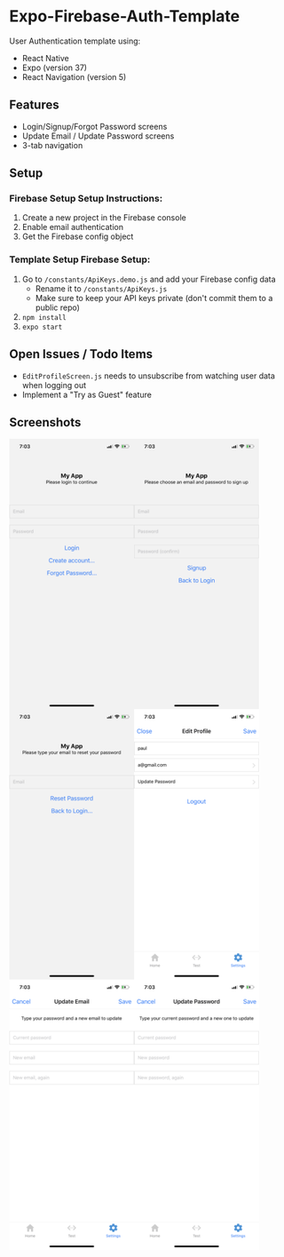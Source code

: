 # Expo-Firebase-Auth-Template	
User Authentication template using:	
* React Native	
* Expo (version 37)	
* React Navigation (version 5)	


## Features	
* Login/Signup/Forgot Password screens	
* Update Email / Update Password screens	
* 3-tab navigation	


## Setup	


### Firebase Setup	Setup Instructions:
1. Create a new project in the Firebase console	
2. Enable email authentication	
3. Get the Firebase config object	


### Template Setup	    Firebase Setup:
1. Go to `/constants/ApiKeys.demo.js` and add your Firebase config data
   * Rename it to `/constants/ApiKeys.js`
   * Make sure to keep your API keys private (don't commit them to a public repo)
2. `npm install`
3. `expo start`


## Open Issues / Todo Items	
* `EditProfileScreen.js` needs to unsubscribe from watching user data when logging out	
* Implement a "Try as Guest" feature

## Screenshots

<img src="__demo/Login.PNG" align="left" class="img-fluid" width="225" height="487" alt="">
<img src="__demo/Signup.PNG" align="left" class="img-fluid" width="225" height="487" alt="">
<img src="__demo/ResetPassword.PNG" align="left" class="img-fluid" width="225" height="487" alt="">

<img src="__demo/EditProfile.PNG" align="left" class="img-fluid" width="225" height="487" alt="">
<img src="__demo/UpdateEmail.PNG" align="left" class="img-fluid" width="225" height="487" alt="">
<img src="__demo/UpdatePassword.PNG" align="left" class="img-fluid" width="225" height="487" alt="">
